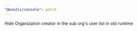```yaml
---
"@wso2is/console": patch
---
```


Hide Organization creator in the sub org's user list in old runtime
